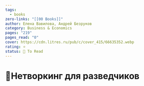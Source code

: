 ```yaml
---
tags:
  - books
zero-links: "[[00 Books]]"
author: Елена Вавилова, Андрей Безруков
category: Business & Economics
pages: "219"
pages_read: "0"
cover: https://cdn.litres.ru/pub/c/cover_415/66635352.webp
rating: ⭐
status: 📌 To Read
---
```

# 📔Нетворкинг для разведчиков 